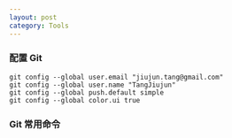 ```yaml
---
layout: post
category: Tools
---
```


### 配置 Git

    git config --global user.email "jiujun.tang@gmail.com"
    git config --global user.name "TangJiujun"
    git config --global push.default simple
    git config --global color.ui true

### Git 常用命令

    

